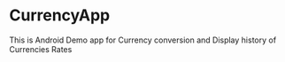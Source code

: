 # CurrencyApp
 This is Android Demo app for Currency conversion and Display history of Currencies Rates
